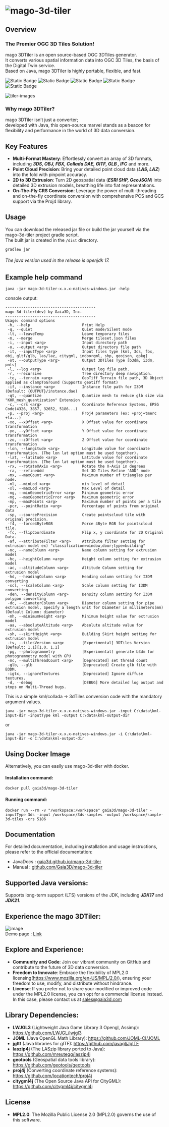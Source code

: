 ![mago-3d-tiler](https://github.com/user-attachments/assets/e7f8086d-ab5e-4848-9f51-99d444691f91)
===

## Overview

### The Premier OGC 3D Tiles Solution!
mago 3DTiler is an open source-based OGC 3DTiles generator.   
It converts various spatial information data into OGC 3D Tiles, the basis of the Digital Twin service.   
Based on Java, mago 3DTiler is highly portable, flexible, and fast.

![Static Badge](https://img.shields.io/badge/Gaia3D%2C%20Inc-blue?style=flat-square)
![Static Badge](https://img.shields.io/badge/3DTiles-green?style=flat-square&logo=Cesium)
![Static Badge](https://img.shields.io/badge/Jdk17-red?style=flat-square&logo=openjdk)
![Static Badge](https://img.shields.io/badge/Gradle-darkorange?style=flat-square&logo=gradle)
![Static Badge](https://img.shields.io/badge/Docker%20Image-blue?style=flat-square&logo=docker)

![tiler-images](https://github.com/user-attachments/assets/1c496ac5-053a-42c0-a6a7-e2c3b1de219e)

### Why mago 3DTiler? 
mago 3DTiler isn’t just a converter;   
developed with Java, this open-source marvel stands as a beacon for flexibility and performance in the world of 3D data conversion.

## Key Features
- **Multi-Format Mastery**: Effortlessly convert an array of 3D formats, including ***3DS, OBJ, FBX, Collada DAE, GlTF, GLB , IFC*** and more. ​
- **Point Cloud Precision**: Bring your detailed point cloud data (***LAS, LAZ***) into the fold with pinpoint accuracy.​
- **2D to 3D Extrusion**: Turn 2D geospatial data (***ESRI SHP, GeoJSON***) into detailed 3D extrusion models, breathing life into flat representations.​
- **On-The-Fly CRS Conversion**: Leverage the power of multi-threading and on-the-fly coordinate conversion with comprehensive PCS and GCS support via the Proj4 library.​

## Usage
You can download the released jar file or build the jar yourself via the mago-3d-tiler project gradle script.   
The built jar is created in the ```/dist``` directory.

```
gradlew jar
```
###### The java version used in the release is openjdk 17.

## Example help command
```
java -jar mago-3d-tiler-x.x.x-natives-windows.jar -help
```
console output:
```
----------------------------------------
mago-3d-tiler(dev) by Gaia3D, Inc.
----------------------------------------
Usage: command options
 -h, --help                       Print Help
 -q, --quiet                      Quiet mode/Silent mode
 -lt, --leaveTemp                 Leave temporary files
 -m, --merge                      Merge tileset.json files
 -i, --input <arg>                Input directory path
 -o, --output <arg>               Output directory file path
 -it, --inputType <arg>           Input files type [kml, 3ds, fbx, obj, gltf/glb, las/laz, citygml, indoorgml, shp, geojson, gpkg]
 -ot, --outputType <arg>          Output 3DTiles Type [b3dm, i3dm, pnts]
 -l, --log <arg>                  Output log file path.
 -r, --recursive                  Tree directory deep navigation.
 -te, --terrain <arg>             GeoTiff Terrain file path, 3D Object applied as clampToGround (Supports geotiff format)
 -if, --instance <arg>            Instance file path for I3DM (Default: {OUTPUT}/instance.dae)
 -qt, --quantize                  Quantize mesh to reduce glb size via "KHR_mesh_quantization" Extension
 -c, --crs <arg>                  Coordinate Reference Systems, EPSG Code(4326, 3857, 32652, 5186...)
 -p, --proj <arg>                 Proj4 parameters (ex: +proj=tmerc +la...)
 -xo, --xOffset <arg>             X Offset value for coordinate transformation
 -yo, --yOffset <arg>             Y Offset value for coordinate transformation
 -zo, --zOffset <arg>             Z Offset value for coordinate transformation
 -lon, --longitude <arg>          Longitude value for coordinate transformation. (The lon lat option must be used together).
 -lat, --latitude <arg>           Latitude value for coordinate transformation. (The lon lat option must be used together).
 -rx, --rotateXAxis <arg>         Rotate the X-Axis in degrees
 -ra, --refineAdd                 Set 3D Tiles Refine 'ADD' mode
 -mx, --maxCount <arg>            Maximum number of triangles per node.
 -nl, --minLod <arg>              min level of detail
 -xl, --maxLod <arg>              Max Level of detail
 -ng, --minGeometricError <arg>   Minimum geometric error
 -mg, --maxGeometricError <arg>   Maximum geometric error
 -mp, --maxPoints <arg>           Maximum number of points per a tile
 -pcr, --pointRatio <arg>         Percentage of points from original data
 -sp, --sourcePrecision           Create pointscloud tile with original precision.
 -f4, --force4ByteRGB             Force 4Byte RGB for pointscloud tile.
 -fc, --flipCoordinate            Flip x, y coordinate for 2D Original Data.
 -af, --attributeFilter <arg>     Attribute filter setting for extrusion model ex) "classification=window,door;type=building"
 -nc, --nameColumn <arg>          Name column setting for extrusion model
 -hc, --heightColumn <arg>        Height column setting for extrusion model
 -ac, --altitudeColumn <arg>      Altitude Column setting for extrusion model
 -hd, --headingColumn <arg>       Heading column setting for I3DM converting
 -scl, --scaleColumn <arg>        Scale column setting for I3DM converting
 -den, --densityColumn <arg>      Density column setting for I3DM polygon converting
 -dc, --diameterColumn <arg>      Diameter column setting for pipe extrusion model, Specify a length unit for Diameter in millimeters(mm) (Default Column: diameter)
 -mh, --minimumHeight <arg>       Minimum height value for extrusion model
 -aa, --absoluteAltitude <arg>    Absolute altitude value for extrusion model
 -sh, --skirtHeight <arg>         Building Skirt height setting for extrusion model
 -tv, --tilesVersion <arg>        [Experimental] 3DTiles Version [Default: 1.1][1.0, 1.1]
 -pg, --photogrammetry            [Experimental] generate b3dm for photogrammetry model with GPU
 -mc, --multiThreadCount <arg>    [Deprecated] set thread count
 -glb, --glb                      [Deprecated] Create glb file with B3DM.
 -igtx, --ignoreTextures          [Deprecated] Ignore diffuse textures.
 -d, --debug                      [DEBUG] More detailed log output and stops on Multi-Thread bugs.
```
This is a simple kml/collada -> 3dTiles conversion code with the mandatory argument values.    
```
java -jar mago-3d-tiler-x.x.x-natives-windows.jar -input C:\data\kml-input-dir -inputType kml -output C:\data\kml-output-dir
```
or
```
java -jar mago-3d-tiler-x.x.x-natives-windows.jar -i C:\data\kml-input-dir -o C:\data\kml-output-dir
```

## Using Docker Image
Alternatively, you can easily use mago-3d-tiler with docker.

#### Installation command: 
```
docker pull gaia3d/mago-3d-tiler
```
#### Running command:
```
docker run --rm -v "/workspace:/workspace" gaia3d/mago-3d-tiler -inputType 3ds -input /workspace/3ds-samples -output /workspace/sample-3d-tiles -crs 5186
```

## Documentation
For detailed documentation, including installation and usage instructions, please refer to the official documentation:
- JavaDocs : [gaia3d.github.io/mago-3d-tiler](https://gaia3d.github.io/mago-3d-tiler)
- Manual : [github.com/Gaia3D/mago-3d-tiler](https://github.com/Gaia3D/mago-3d-tiler/blob/main/MANUAL.md)

## Supported Java versions:
Supports long-term support (LTS) versions of the JDK, including ***JDK17*** and ***JDK21***.

## Experience the mago 3DTiler:
![image](https://github.com/Gaia3D/mago-3d-tiler/assets/87691347/c778f7e1-771c-4df6-8d4c-b46412c80c19)   
Demo page : [Link](https://seoul.gaia3d.com:10903)

## Explore and Experience:
- **Community and Code**: Join our vibrant community on GitHub and contribute to the future of 3D data conversion.​
- **Freedom to Innovate**: Embrace the flexibility of MPL2.0 licensing(<https://www.mozilla.org/en-US/MPL/2.0/>)​,
  ensuring your freedom to use, modify, and distribute without hindrance.
- **License**: If you prefer not to share your modified or improved code under the MPL2.0 license, you can opt for a commercial license instead.
In this case, please contact us at sales@gaia3d.com

## Library Dependencies:
- **LWJGL3** (Lightweight Java Game Library 3 Opengl, Assimp): <https://github.com/LWJGL/lwjgl3>
- **JOML** (Java OpenGL Math Library): <https://github.com/JOML-CI/JOML>
- **jgltf** (Java libraries for glTF): <https://github.com/javagl/JglTF>
- **laszip4j** (The LASzip library ported to Java): <https://github.com/mreutegg/laszip4j>
- **geotools** (Geospatial data tools library): <https://github.com/geotools/geotools>
- **proj4j** (Converting coordinate reference systems): <https://github.com/locationtech/proj4j>
- **citygml4j** (The Open Source Java API for CityGML): <https://github.com/citygml4j/citygml4j>

## License
- **MPL2.0**: The Mozilla Public License 2.0 (MPL2.0) governs the use of this software.